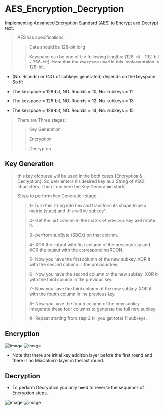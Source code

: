 # AES_Encryption_Decryption
Implementing Advanced Encryption Standard (AES) to Encrypt and Decrypt text.

> AES has specifications:
>
>> Data should be 128-bit long
>>
>> Keyspace can be one of the following lengths: {128-bit - 192-bit - 256-bit}. Note that the keyspace used in this implementaion is 128-bit.
>

* (No. Rounds) or (NO. of subkeys generated) depends on the keyspace. So if:

* The keyspace = 128-bit, NO. Rounds = 10, No. subkeys = 11

* The keyspace = 128-bit, NO. Rounds = 12, No. subkeys = 13

* The keyspace = 128-bit, NO. Rounds = 14, No. subkeys = 15

> There are Three stages:
>
>> Key Generation
>>
>> Encryption
>>
>> Decrypton
>

## Key Generation

> this key ofcourse will be used in the both cases {Encryption & Decryption}. So user enters his desired key as a String of ASCII characters. Then from here the Key Generation starts.
>
> Steps to perform Key Generation stage:
>
>> 1- Turn this string into hex and transform its shape to be a matrix (state) and this will be subkey1.
>>
>> 2- Get the last column in the matrix of previous key and rotate it.
>> 
>> 3- perfrom subByte (SBOX) on that column.
>> 
>> 4- XOR the output with first column of the previous key and XOR the output with the corresponding RCON.
>> 
>> 5- Now you have the first column of the new subkey. XOR it with the second column in the previous key.
>> 
>> 6- Now you have the second column of the new subkey. XOR it with the third column in the previous key.
>> 
>> 7- Now you have the third column of the new subkey. XOR it with the fourth column in the previous key.
>> 
>> 8- Now you have the fourth column of the new subkey. Integerate these four columns to generate the full new subkey.
>> 
>> 9- Repeat starting from step 2 till you get total 11 subkeys.
>

## Encryption
![image](https://user-images.githubusercontent.com/68112462/204409251-d136ad16-eb0b-4f9a-b411-a45ad425fa8b.png)
![image](https://user-images.githubusercontent.com/68112462/204409312-90a50b5e-55dc-4cbc-ba1e-1076a126291d.png)

* Note that there are initial key addition layer before the first round and there is no MixColumn layer in the last round.

## Decryption

* To perform Decryption you only need to reverse the sequence of Encryption steps.

![image](https://user-images.githubusercontent.com/68112462/204409543-fe95f61a-977c-49c6-9c19-71697b3c3c09.png)
![image](https://user-images.githubusercontent.com/68112462/204409578-60e43ad1-8500-4702-a857-14a28df3d916.png)

